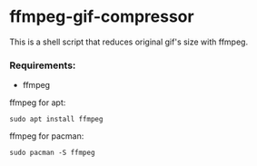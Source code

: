 # ffmpeg-gif-compressor
This is a shell script that reduces original gif's size with ffmpeg.

### Requirements:
- ffmpeg

ffmpeg for apt:
```
sudo apt install ffmpeg
```
ffmpeg for pacman:
```
sudo pacman -S ffmpeg
```
